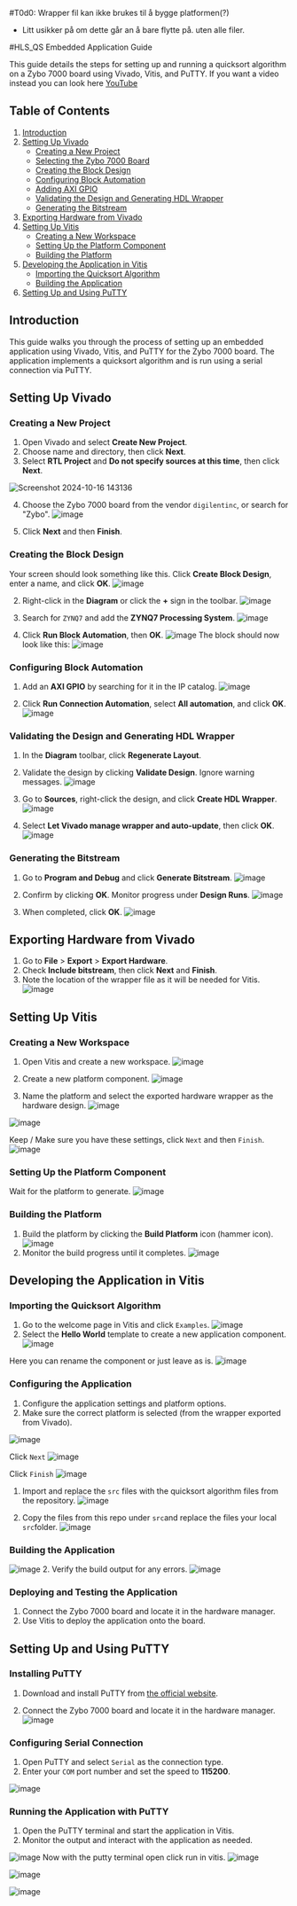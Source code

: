 #T0d0: Wrapper fil kan ikke brukes til å bygge platformen(?)
   * Litt usikker på om dette går an å bare flytte på. uten alle filer. 

#HLS_QS Embedded Application Guide

This guide details the steps for setting up and running a quicksort algorithm on a Zybo 7000 board using Vivado, Vitis, and PuTTY.
If you want a video instead you can look here [YouTube](https://www.youtube.com/watch?v=c9cXk7Su5Zw)


## Table of Contents
1. [Introduction](#introduction)
2. [Setting Up Vivado](#setting-up-vivado)
   - [Creating a New Project](#creating-a-new-project)
   - [Selecting the Zybo 7000 Board](#selecting-the-zybo-7000-board)
   - [Creating the Block Design](#creating-the-block-design)
   - [Configuring Block Automation](#configuring-block-automation)
   - [Adding AXI GPIO](#adding-axi-gpio)
   - [Validating the Design and Generating HDL Wrapper](#validating-the-design-and-generating-hdl-wrapper)
   - [Generating the Bitstream](#generating-the-bitstream)
3. [Exporting Hardware from Vivado](#exporting-hardware-from-vivado)
4. [Setting Up Vitis](#setting-up-vitis)
   - [Creating a New Workspace](#creating-a-new-workspace)
   - [Setting Up the Platform Component](#setting-up-the-platform-component)
   - [Building the Platform](#building-the-platform)
5. [Developing the Application in Vitis](#developing-the-application-in-vitis)
   - [Importing the Quicksort Algorithm](#importing-the-quicksort-algorithm)
   - [Building the Application](#building-the-application)
6. [Setting Up and Using PuTTY](#setting-up-and-using-putty)

## Introduction

This guide walks you through the process of setting up an embedded application using Vivado, Vitis, and PuTTY for the Zybo 7000 board. The application implements a quicksort algorithm and is run using a serial connection via PuTTY.





## Setting Up Vivado

### Creating a New Project
1. Open Vivado and select **Create New Project**.
2. Choose name and directory, then click **Next**.
3. Select **RTL Project** and **Do not specify sources at this time**, then click **Next**.

![Screenshot 2024-10-16 143136](https://github.com/user-attachments/assets/cbce6e96-e663-4c9e-aff1-c7ee4b90696f)

4. Choose the Zybo 7000 board from the vendor `digilentinc`, or search for "Zybo".
  ![image](https://github.com/user-attachments/assets/88584c4b-6295-4a8e-bdb9-e46600c05e08)

5. Click **Next** and then **Finish**.





 ### Creating the Block Design
Your screen should look something like this. Click **Create Block Design**, enter a name, and click **OK**.
![image](https://github.com/user-attachments/assets/a8c47bd5-ada9-43fc-84fc-8f2fd77f3344)

2. Right-click in the **Diagram** or click the **+** sign in the toolbar.
![image](https://github.com/user-attachments/assets/a0ddf7c0-b8d8-4366-b06f-232898b4ca44)

3. Search for `ZYNQ7` and add the **ZYNQ7 Processing System**.
 ![image](https://github.com/user-attachments/assets/50ad7d2b-d8e0-4bb4-bbc0-7f7ec2a1325f)

4. Click **Run Block Automation**, then **OK**.
 ![image](https://github.com/user-attachments/assets/11697f28-9a59-42b6-ac24-ab102d2ac66f)
 The block should now look like this: 
![image](https://github.com/user-attachments/assets/5c8031b8-49ad-4213-bb53-dd74c6361667)





### Configuring Block Automation

1. Add an **AXI GPIO** by searching for it in the IP catalog.
![image](https://github.com/user-attachments/assets/de12f25f-2afb-4690-b178-26110b7f1507)

2. Click **Run Connection Automation**, select **All automation**, and click **OK**.
![image](https://github.com/user-attachments/assets/91323b2b-675a-442d-864b-bebfc8dfd507)





### Validating the Design and Generating HDL Wrapper

1. In the **Diagram** toolbar, click **Regenerate Layout**.
2. Validate the design by clicking **Validate Design**. Ignore warning messages.
![image](https://github.com/user-attachments/assets/30346bfb-7333-4769-b247-b42b8435cbae)

3. Go to **Sources**, right-click the design, and click **Create HDL Wrapper**.
![image](https://github.com/user-attachments/assets/c0638b5d-f785-4ede-9fc2-b51e85ce070d)

4. Select **Let Vivado manage wrapper and auto-update**, then click **OK**.
![image](https://github.com/user-attachments/assets/34f64415-a210-42df-9180-764e9fbaec2c)





### Generating the Bitstream

1. Go to **Program and Debug** and click **Generate Bitstream**.
![image](https://github.com/user-attachments/assets/ec8408a8-0dd3-46a8-95e1-ff79e8bc351b)
2. Confirm by clicking **OK**. Monitor progress under **Design Runs**.
![image](https://github.com/user-attachments/assets/61717502-c05e-45e3-8b34-3c286e4f0ca7)

3. When completed, click **OK**.
![image](https://github.com/user-attachments/assets/804c43a1-4cec-4749-a461-5c3816d1d92a)




## Exporting Hardware from Vivado

1. Go to **File** > **Export** > **Export Hardware**.
2. Check **Include bitstream**, then click **Next** and **Finish**.
3. Note the location of the wrapper file as it will be needed for Vitis.
![image](https://github.com/user-attachments/assets/78268229-aef5-44fe-affb-230f4b63ad3f)




## Setting Up Vitis
### Creating a New Workspace


1. Open Vitis and create a new workspace.
![image](https://github.com/user-attachments/assets/0c1c5f11-ade4-4f8a-9176-5ca944e722ac)

2. Create a new platform component.
![image](https://github.com/user-attachments/assets/f8dd3985-4873-4353-8a63-4cb369fdca13)

3. Name the platform and select the exported hardware wrapper as the hardware design.
![image](https://github.com/user-attachments/assets/00eff955-8e13-4c68-9bb3-c2a4847f2984)

![image](https://github.com/user-attachments/assets/c2a976d4-51e7-41e2-96a1-6b0cbcd0ff12)

Keep / Make sure you have these settings, click `Next` and then `Finish`. 
![image](https://github.com/user-attachments/assets/64bcd69b-07f0-44ee-8d32-b6884f8e5031)

### Setting Up the Platform Component
Wait for the platform to generate.
![image](https://github.com/user-attachments/assets/3b29d844-0f97-47de-8097-78947dc742bd)



### Building the Platform

1. Build the platform by clicking the **Build Platform** icon (hammer icon).
![image](https://github.com/user-attachments/assets/3eda471a-8dc7-403b-8441-b46d2f8d18a4)
2. Monitor the build progress until it completes.
![image](https://github.com/user-attachments/assets/f6d5664d-3f47-4015-98c7-fe4ef82f36d4)



## Developing the Application in Vitis
### Importing the Quicksort Algorithm

1. Go to the welcome page in Vitis and click `Examples`.
![image](https://github.com/user-attachments/assets/637239ae-3a89-4ad2-ae34-6ae28f8625c2)
2. Select the **Hello World** template to create a new application component.
![image](https://github.com/user-attachments/assets/1560a4b8-0eb6-4a50-ab93-c5d8b00b364f)

Here you can rename the component or just leave as is. 
![image](https://github.com/user-attachments/assets/8adbe879-7e33-4128-9de1-fbc3e72164fe)
### Configuring the Application


1. Configure the application settings and platform options.
2. Make sure the correct platform is selected (from the wrapper exported from Vivado).

![image](https://github.com/user-attachments/assets/3d807949-a17b-4d4c-aecf-f7e2196b9ac4)

Click `Next`
![image](https://github.com/user-attachments/assets/98eb5020-58c0-4368-9537-dfbf849e473b)

Click `Finish`
![image](https://github.com/user-attachments/assets/7fdaed3b-10d0-416d-8cfa-61bf8c3bbce7)


1. Import and replace the `src` files with the quicksort algorithm files from the repository.
![image](https://github.com/user-attachments/assets/c0bf33cd-aced-476f-a9bd-e1baa37982e2) 

2. Copy the files from this repo under `src`and replace the files your local `src`folder. 
![image](https://github.com/user-attachments/assets/4c86dc8f-5f02-4f20-a76a-0cac44fdd3c4)


### Building the Application
![image](https://github.com/user-attachments/assets/1443f55f-0d1f-4b56-b0a6-604d03090fe9)
2. Verify the build output for any errors.
![image](https://github.com/user-attachments/assets/f8a89307-dd9c-4202-ba3d-acd3a18eec7f)




### Deploying and Testing the Application
1. Connect the Zybo 7000 board and locate it in the hardware manager.
2. Use Vitis to deploy the application onto the board.


## Setting Up and Using PuTTY

### Installing PuTTY
1. Download and install PuTTY from [the official website](https://www.putty.org).

1. Connect the Zybo 7000 board and locate it in the hardware manager.
![image](https://github.com/user-attachments/assets/048a8d3b-264e-4e9b-be1a-f7273451bdd8)
### Configuring Serial Connection

1. Open PuTTY and select `Serial` as the connection type.
2. Enter your `COM` port number and set the speed to **115200**.



![image](https://github.com/user-attachments/assets/212d6fab-bc64-453b-98b0-c6aae6592d0d)

### Running the Application with PuTTY
1. Open the PuTTY terminal and start the application in Vitis.
2. Monitor the output and interact with the application as needed.

![image](https://github.com/user-attachments/assets/97c953cf-ac43-4eb9-81bf-0779c026f454)
Now with the putty terminal open click run in vitis. 
![image](https://github.com/user-attachments/assets/a175b7d6-df42-4a61-b498-3529ed745054)

![image](https://github.com/user-attachments/assets/cae0691a-ce57-4d04-b20c-3b428d2c75b4)

![image](https://github.com/user-attachments/assets/5bcca538-a502-47af-8247-531b417f8d9d)











